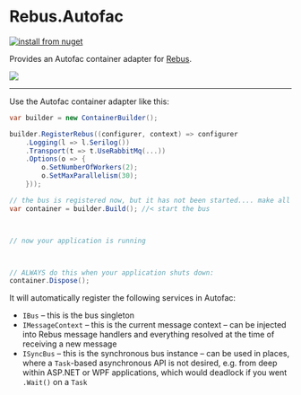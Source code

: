 # Rebus.Autofac

[![install from nuget](https://img.shields.io/nuget/v/Rebus.Autofac.svg?style=flat-square)](https://www.nuget.org/packages/Rebus.Autofac)

Provides an Autofac container adapter for [Rebus](https://github.com/rebus-org/Rebus).

![](https://raw.githubusercontent.com/rebus-org/Rebus/master/artwork/little_rebusbus2_copy-200x200.png)

---

Use the Autofac container adapter like this:

```csharp
var builder = new ContainerBuilder();

builder.RegisterRebus((configurer, context) => configurer
    .Logging(l => l.Serilog())
    .Transport(t => t.UseRabbitMq(...))
    .Options(o => {
        o.SetNumberOfWorkers(2);
        o.SetMaxParallelism(30);
    }));

// the bus is registered now, but it has not been started.... make all your other registrations, and then:
var container = builder.Build(); //< start the bus



// now your application is running



// ALWAYS do this when your application shuts down:
container.Dispose();
```

It will automatically register the following services in Autofac:

* `IBus` – this is the bus singleton
* `IMessageContext` – this is the current message context – can be injected into Rebus message handlers and everything resolved at the time of receiving a new message
* `ISyncBus` – this is the synchronous bus instance – can be used in places, where a `Task`-based asynchronous API is not desired, e.g. from deep within ASP.NET or WPF applications, which would deadlock if you went `.Wait()` on a `Task`
